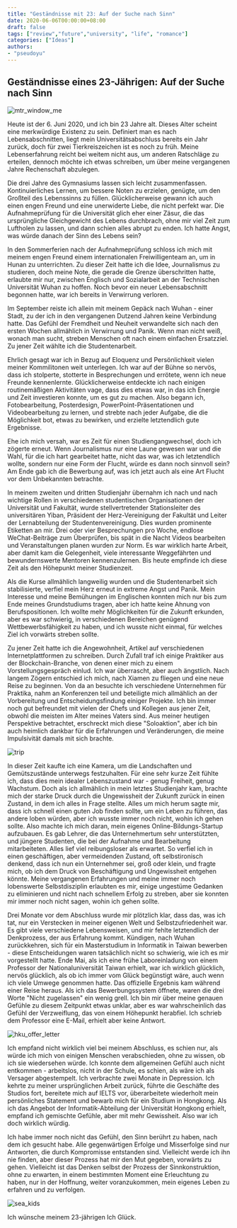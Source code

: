 ```yaml
---
title: "Geständnisse mit 23: Auf der Suche nach Sinn"
date: 2020-06-06T00:00:00+08:00
draft: false
tags: ["review","future","university", "life", "romance"]
categories: ["Ideas"]
authors:
- "pseudoyu"
---
```


## Geständnisse eines 23-Jährigen: Auf der Suche nach Sinn

![mtr_window_me](https://image.pseudoyu.com/images/mtr_window_me.jpg)

Heute ist der 6. Juni 2020, und ich bin 23 Jahre alt. Dieses Alter scheint eine merkwürdige Existenz zu sein. Definiert man es nach Lebensabschnitten, liegt mein Universitätsabschluss bereits ein Jahr zurück, doch für zwei Tierkreiszeichen ist es noch zu früh. Meine Lebenserfahrung reicht bei weitem nicht aus, um anderen Ratschläge zu erteilen, dennoch möchte ich etwas schreiben, um über meine vergangenen Jahre Rechenschaft abzulegen.

Die drei Jahre des Gymnasiums lassen sich leicht zusammenfassen. Kontinuierliches Lernen, um bessere Noten zu erzielen, genügte, um den Großteil des Lebenssinns zu füllen. Glücklicherweise gewann ich auch einen engen Freund und eine unerwiderte Liebe, die nicht perfekt war. Die Aufnahmeprüfung für die Universität glich eher einer Zäsur, die das ursprüngliche Gleichgewicht des Lebens durchbrach, ohne mir viel Zeit zum Luftholen zu lassen, und dann schien alles abrupt zu enden. Ich hatte Angst, was würde danach der Sinn des Lebens sein?

In den Sommerferien nach der Aufnahmeprüfung schloss ich mich mit meinem engen Freund einem internationalen Freiwilligenteam an, um in Hunan zu unterrichten. Zu dieser Zeit hatte ich die Idee, Journalismus zu studieren, doch meine Note, die gerade die Grenze überschritten hatte, erlaubte mir nur, zwischen Englisch und Sozialarbeit an der Technischen Universität Wuhan zu hoffen. Noch bevor ein neuer Lebensabschnitt begonnen hatte, war ich bereits in Verwirrung verloren.

Im September reiste ich allein mit meinem Gepäck nach Wuhan - einer Stadt, zu der ich in den vergangenen Dutzend Jahren keine Verbindung hatte. Das Gefühl der Fremdheit und Neuheit verwandelte sich nach den ersten Wochen allmählich in Verwirrung und Panik. Wenn man nicht weiß, wonach man sucht, streben Menschen oft nach einem einfachen Ersatzziel. Zu jener Zeit wählte ich die Studentenarbeit.

Ehrlich gesagt war ich in Bezug auf Eloquenz und Persönlichkeit vielen meiner Kommilitonen weit unterlegen. Ich war auf der Bühne so nervös, dass ich stolperte, stotterte in Besprechungen und errötete, wenn ich neue Freunde kennenlernte. Glücklicherweise entdeckte ich nach einigen routinemäßigen Aktivitäten vage, dass dies etwas war, in das ich Energie und Zeit investieren konnte, um es gut zu machen. Also begann ich, Fotobearbeitung, Posterdesign, PowerPoint-Präsentationen und Videobearbeitung zu lernen, und strebte nach jeder Aufgabe, die die Möglichkeit bot, etwas zu bewirken, und erzielte letztendlich gute Ergebnisse.

Ehe ich mich versah, war es Zeit für einen Studiengangwechsel, doch ich zögerte erneut. Wenn Journalismus nur eine Laune gewesen war und die Wahl, für die ich hart gearbeitet hatte, nicht das war, was ich letztendlich wollte, sondern nur eine Form der Flucht, würde es dann noch sinnvoll sein? Am Ende gab ich die Bewerbung auf, was ich jetzt auch als eine Art Flucht vor dem Unbekannten betrachte.

In meinem zweiten und dritten Studienjahr übernahm ich nach und nach wichtige Rollen in verschiedenen studentischen Organisationen der Universität und Fakultät, wurde stellvertretender Stationsleiter des universitären Yiban, Präsident der Herz-Vereinigung der Fakultät und Leiter der Lernabteilung der Studentenvereinigung. Dies wurden prominente Etiketten an mir. Drei oder vier Besprechungen pro Woche, endlose WeChat-Beiträge zum Überprüfen, bis spät in die Nacht Videos bearbeiten und Veranstaltungen planen wurden zur Norm. Es war wirklich harte Arbeit, aber damit kam die Gelegenheit, viele interessante Weggefährten und bewundernswerte Mentoren kennenzulernen. Bis heute empfinde ich diese Zeit als den Höhepunkt meiner Studienzeit.

Als die Kurse allmählich langweilig wurden und die Studentenarbeit sich stabilisierte, verfiel mein Herz erneut in extreme Angst und Panik. Mein Interesse und meine Bemühungen im Englischen konnten mich nur bis zum Ende meines Grundstudiums tragen, aber ich hatte keine Ahnung von Berufspositionen. Ich wollte mehr Möglichkeiten für die Zukunft erkunden, aber es war schwierig, in verschiedenen Bereichen genügend Wettbewerbsfähigkeit zu haben, und ich wusste nicht einmal, für welches Ziel ich vorwärts streben sollte.

Zu jener Zeit hatte ich die Angewohnheit, Artikel auf verschiedenen Internetplattformen zu schreiben. Durch Zufall traf ich einige Praktiker aus der Blockchain-Branche, von denen einer mich zu einem Vorstellungsgespräch einlud. Ich war überrascht, aber auch ängstlich. Nach langem Zögern entschied ich mich, nach Xiamen zu fliegen und eine neue Reise zu beginnen. Von da an besuchte ich verschiedene Unternehmen für Praktika, nahm an Konferenzen teil und beteiligte mich allmählich an der Vorbereitung und Entscheidungsfindung einiger Projekte. Ich bin immer noch gut befreundet mit vielen der Chefs und Kollegen aus jener Zeit, obwohl die meisten im Alter meines Vaters sind. Aus meiner heutigen Perspektive betrachtet, erschreckt mich diese "Soloaktion", aber ich bin auch heimlich dankbar für die Erfahrungen und Veränderungen, die meine Impulsivität damals mit sich brachte.

![trip](https://image.pseudoyu.com/images/trip.jpg)

In dieser Zeit kaufte ich eine Kamera, um die Landschaften und Gemütszustände unterwegs festzuhalten. Für eine sehr kurze Zeit fühlte ich, dass dies mein idealer Lebenszustand war - genug Freiheit, genug Wachstum. Doch als ich allmählich in mein letztes Studienjahr kam, brachte mich der starke Druck durch die Ungewissheit der Zukunft zurück in einen Zustand, in dem ich alles in Frage stellte. Alles um mich herum sagte mir, dass ich schnell einen guten Job finden sollte, um ein Leben zu führen, das andere loben würden, aber ich wusste immer noch nicht, wohin ich gehen sollte. Also machte ich mich daran, mein eigenes Online-Bildungs-Startup aufzubauen. Es gab Lehrer, die das Unternehmertum sehr unterstützten, und jüngere Studenten, die bei der Aufnahme und Bearbeitung mitarbeiteten. Alles lief viel reibungsloser als erwartet. So verfiel ich in einen geschäftigen, aber vermeidenden Zustand, oft selbstironisch denkend, dass ich nun ein Unternehmer sei, groß oder klein, und fragte mich, ob ich dem Druck von Beschäftigung und Ungewissheit entgehen könnte. Meine vergangenen Erfahrungen und meine immer noch lobenswerte Selbstdisziplin erlaubten es mir, einige ungestüme Gedanken zu eliminieren und nicht nach schnellem Erfolg zu streben, aber sie konnten mir immer noch nicht sagen, wohin ich gehen sollte.

Drei Monate vor dem Abschluss wurde mir plötzlich klar, dass das, was ich tat, nur ein Verstecken in meiner eigenen Welt und Selbstzufriedenheit war. Es gibt viele verschiedene Lebensweisen, und mir fehlte letztendlich der Denkprozess, der aus Erfahrung kommt. Kündigen, nach Wuhan zurückkehren, sich für ein Masterstudium in Informatik in Taiwan bewerben - diese Entscheidungen waren tatsächlich nicht so schwierig, wie ich es mir vorgestellt hatte. Ende Mai, als ich eine frühe Laboreinladung von einem Professor der Nationaluniversität Taiwan erhielt, war ich wirklich glücklich, nervös glücklich, als ob ich immer vom Glück begünstigt wäre, auch wenn ich viele Umwege genommen hatte. Das offizielle Ergebnis kam während einer Reise heraus. Als ich das Bewerbungssystem öffnete, waren die drei Worte "Nicht zugelassen" ein wenig grell. Ich bin mir über meine genauen Gefühle zu diesem Zeitpunkt etwas unklar, aber es war wahrscheinlich das Gefühl der Verzweiflung, das von einem Höhepunkt herabfiel. Ich schrieb dem Professor eine E-Mail, erhielt aber keine Antwort.

![hku_offer_letter](https://image.pseudoyu.com/images/hku_offer_letter.jpg)

Ich empfand nicht wirklich viel bei meinem Abschluss, es schien nur, als würde ich mich von einigen Menschen verabschieden, ohne zu wissen, ob ich sie wiedersehen würde. Ich konnte dem allgemeinen Gefühl auch nicht entkommen - arbeitslos, nicht in der Schule, es schien, als wäre ich als Versager abgestempelt. Ich verbrachte zwei Monate in Depression. Ich kehrte zu meiner ursprünglichen Arbeit zurück, führte die Geschäfte des Studios fort, bereitete mich auf IELTS vor, überarbeitete wiederholt mein persönliches Statement und bewarb mich für ein Studium in Hongkong. Als ich das Angebot der Informatik-Abteilung der Universität Hongkong erhielt, empfand ich gemischte Gefühle, aber mit mehr Gewissheit. Also war ich doch wirklich würdig.

Ich habe immer noch nicht das Gefühl, den Sinn berührt zu haben, nach dem ich gesucht habe. Alle gegenwärtigen Erfolge und Misserfolge sind nur Antworten, die durch Kompromisse entstanden sind. Vielleicht werde ich ihn nie finden, aber dieser Prozess hat mir den Mut gegeben, vorwärts zu gehen. Vielleicht ist das Denken selbst der Prozess der Sinnkonstruktion, ohne zu erwarten, in einem bestimmten Moment eine Erleuchtung zu haben, nur in der Hoffnung, weiter voranzukommen, mein eigenes Leben zu erfahren und zu verfolgen.

![sea_kids](https://image.pseudoyu.com/images/sea_kids.jpg)

Ich wünsche meinem 23-jährigen Ich Glück.